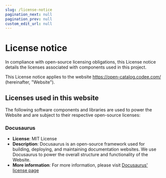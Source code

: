 ```yaml
---
slug: /license-notice
pagination_next: null
pagination_prev: null
custom_edit_url: null
---
```


# License notice

In compliance with open-source licensing obligations, this License notice
details the licenses associated with components used in this project.

This License notice applies to the website https://open-catalog.codee.com/
(hereinafter, "Website").

## Licenses used in this website

The following software components and libraries are used to power the Website
and are subject to their respective open-source licenses:

### Docusaurus

- **License**: MIT License
- **Description**: Docusaurus is an open-source framework used for building,
deploying, and maintaining documentation websites. We use Docusaurus to power
the overall structure and functionality of the Website.
- **More information**: For more information, please visit
[Docusaurus' license page](https://github.com/facebook/docusaurus/blob/main/LICENSE)
